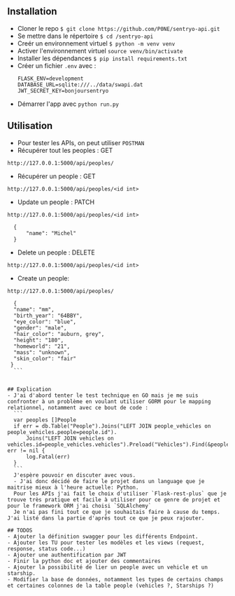 ## Installation
  - Cloner le repo `$ git clone https://github.com/P0NE/sentryo-api.git`
  - Se mettre dans le répertoire `$ cd /sentryo-api`
  - Creér un environnement virtuel `$ python -m venv venv`
  - Activer l'environnement virtuel `source venv/bin/activate`
  - Installer les dépendances `$ pip install requirements.txt`
  - Créer un fichier `.env` avec :
      ```
      FLASK_ENV=development
      DATABASE_URL=sqlite:///../data/swapi.dat
      JWT_SECRET_KEY=bonjoursentryo
      ```
  - Démarrer l'app avec `python run.py`

## Utilisation
  - Pour tester les APIs, on peut utiliser `POSTMAN`
  - Récupérer tout les peoples : GET
  ```
  http://127.0.0.1:5000/api/peoples/
  ```
  - Récupérer un people : GET
  ```
  http://127.0.0.1:5000/api/peoples/<id int>
  ```
  - Update un people : PATCH
  ```
  http://127.0.0.1:5000/api/peoples/<id int>

    {
        "name": "Michel"
    }
  ```
  - Delete un people : DELETE
  ```
  http://127.0.0.1:5000/api/peoples/<id int>
  ```
  - Create un people:
  ```
  http://127.0.0.1:5000/api/peoples/

    {
	"name": "mm",
	"birth_year": "64BBY",
    "eye_color": "blue",
    "gender": "male",
    "hair_color": "auburn, grey",
    "height": "180",
    "homeworld": "21",
    "mass": "unknown",
    "skin_color": "fair"
   }
    ```


## Explication
  - J'ai d'abord tenter le test technique en GO mais je me suis confronter à un problème en voulant utiliser GORM pour le mapping relationnel, notamment avec ce bout de code : 
    ```
    var peoples []People
	if err = db.Table("People").Joins("LEFT JOIN people_vehicles on people_vehicles.people=people.id").
		Joins("LEFT JOIN vehicles on vehicles.id=people_vehicles.vehicles").Preload("Vehicles").Find(&peoples).Error; err != nil {
		log.Fatal(err)
	}
    ```
    J'espère pouvoir en discuter avec vous.
    - J'ai donc décidé de faire le projet dans un language que je maitrise mieux à l'heure actuelle: Python.
    Pour les APIs j'ai fait le choix d'utiliser `Flask-rest-plus` que je trouve très pratique et facile à utiliser pour ce genre de projet et pour le framework ORM j'ai choisi `SQLAlchemy`
    Je n'ai pas fini tout ce que je souhaitais faire à cause du temps. J'ai listé dans la partie d'après tout ce que je peux rajouter.

## TODOS
  - Ajouter la définition swagger pour les différents Endpoint.
  - Ajouter les TU pour tester les modèles et les views (request, response, status code...)
  - Ajouter une authentification par JWT
  - Finir la python doc et ajouter des commentaires
  - Ajouter la possibilité de lier un people avec un vehicle et un starship.
  - Modifier la base de données, notamment les types de certains champs et certaines colonnes de la table people (vehicles ?, Starships ?)